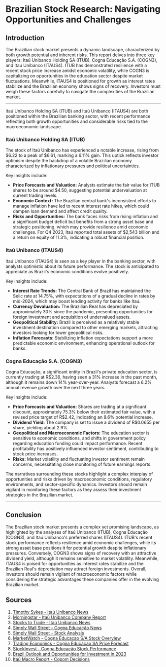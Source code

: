 # Brazilian Stock Research: Navigating Opportunities and Challenges

## Introduction

The Brazilian stock market presents a dynamic landscape, characterized by both growth potential and inherent risks. This report delves into three key players: Itaú Unibanco Holding SA (ITUB), Cogna Educação S.A. (COGN3), and Itaú Unibanco (ITAUS4). ITUB has demonstrated resilience with a recent stock price increase amidst economic volatility, while COGN3 is capitalizing on opportunities in the education sector despite market fluctuations. Meanwhile, ITAUS4 is positioned for growth as interest rates stabilize and the Brazilian economy shows signs of recovery. Investors must weigh these factors carefully to navigate the complexities of the Brazilian market.

---



Itaú Unibanco Holding SA (ITUB) and Itaú Unibanco (ITAUS4) are both positioned within the Brazilian banking sector, with recent performance reflecting both growth opportunities and considerable risks tied to the macroeconomic landscape. 

### Itaú Unibanco Holding SA (ITUB)

The stock of Itaú Unibanco has experienced a notable increase, rising from $6.22 to a peak of $6.61, marking a 6.11% gain. This uptick reflects investor optimism despite the backdrop of a volatile Brazilian economy characterized by inflationary pressures and political uncertainties. 

Key insights include:

- **Price Forecasts and Valuation:** Analysts estimate the fair value for ITUB shares to be around $4.50, suggesting potential undervaluation at current trading levels.
- **Economic Context:** The Brazilian central bank's inconsistent efforts to manage inflation have led to recent interest rate hikes, which could dampen loan demand and affect credit quality.
- **Risks and Opportunities:** The bank faces risks from rising inflation and a significant budget deficit but benefits from a strong asset base and strategic positioning, which may provide resilience amid economic challenges. For Q4 2023, Itaú reported total assets of $2,543 billion and a return on equity of 11.3%, indicating a robust financial position.

### Itaú Unibanco (ITAUS4)

Itaú Unibanco (ITAUS4) is seen as a key player in the banking sector, with analysts optimistic about its future performance. The stock is anticipated to appreciate as Brazil's economic conditions evolve positively.

Key insights include:

- **Interest Rate Trends:** The Central Bank of Brazil has maintained the Selic rate at 14.75%, with expectations of a gradual decline in rates by mid-2024, which may boost lending activity for banks like Itaú.
- **Currency Devaluation:** The Brazilian Real has depreciated by approximately 30% since the pandemic, presenting opportunities for foreign investment and acquisition of undervalued assets.
- **Geopolitical Stability:** Brazil is perceived as a relatively stable investment destination compared to other emerging markets, attracting investors looking for lower geopolitical risks.
- **Inflation Forecasts:** Stabilizing inflation expectations support a more predictable economic environment, enhancing operational outlook for banks.

### Cogna Educação S.A. (COGN3)

Cogna Educação, a significant entity in Brazil's private education sector, is currently trading at R$2.39, having seen a 31% increase in the past month, although it remains down 14% year-over-year. Analysts forecast a 6.2% annual revenue growth over the next three years.

Key insights include:

- **Price Forecasts and Valuation:** Shares are trading at a significant discount, approximately 75.3% below their estimated fair value, with a revised price target of R$2.42, indicating an 8.6% potential increase.
- **Dividend Yield:** The company is set to issue a dividend of R$0.0655 per share, yielding about 2.9%.
- **Geopolitical and Macroeconomic Factors:** The education sector is sensitive to economic conditions, and shifts in government policy regarding education funding could impact performance. Recent profitability has positively influenced investor sentiment, contributing to stock price increases.
- **Risks:** Market volatility and fluctuating investor sentiment remain concerns, necessitating close monitoring of future earnings reports.

The narratives surrounding these stocks highlight a complex interplay of opportunities and risks driven by macroeconomic conditions, regulatory environments, and sector-specific dynamics. Investors should remain vigilant in monitoring these factors as they assess their investment strategies in the Brazilian market.


---

## Conclusion

The Brazilian stock market presents a complex yet promising landscape, as highlighted by the analyses of Itaú Unibanco (ITUB), Cogna Educação (COGN3), and Itaú Unibanco's preferred shares (ITAUS4). ITUB's recent stock performance reflects resilience amid economic challenges, while its strong asset base positions it for potential growth despite inflationary pressures. Conversely, COGN3 shows signs of recovery with an attractive dividend yield, although it remains sensitive to market volatility. Meanwhile, ITAUS4 is poised for opportunities as interest rates stabilize and the Brazilian Real's depreciation may attract foreign investments. Overall, investors should remain vigilant of macroeconomic factors while considering the strategic advantages these companies offer in the evolving Brazilian market.

## Sources
1. [Timothy Sykes - Itaú Unibanco News](https://www.timothysykes.com/news/itau-unibanco-banco-holding-sa-itub-news-2025_05_09/)
2. [Morningstar - Itaú Unibanco Company Report](https://www.morningstar.com/company-reports/1258851-ita-unibanco-is-in-a-strong-position-but-economic-risks-have-increased)
3. [Stocks to Trade - Itaú Unibanco News](https://stockstotrade.com/news/itau-unibanco-banco-holding-sa-itub-news-2025_05_09/)
4. [Simply Wall Street - Cogna Educação News](https://simplywall.st/stocks/br/consumer-services/bovespa-cogn3/cogna-educacao-shares/news/be-sure-to-check-out-cogna-educacao-sa-bvmfcogn3-before-it-goe)
5. [Simply Wall Street - Stock Analysis](https://simplywall.st/stocks/br/consumer-services/bovespa-cogn3/cogna-educacao-shares/news/cogna-educao-sas-bvmfcogn3-ps-is-still-on-the-mark-following)
6. [MarketWatch - Cogna Educacao S/A Stock Overview](https://www.marketwatch.com/investing/stock/cogn3?countrycode=br)
7. [Trading Economics - Cogna Educacao SA Price Forecast](https://tradingeconomics.com/cogn3:bz)
8. [StockInvest - Cogna Educação Stock Performance](https://stockinvest.us/stock/COGNY)
9. [Brazil Outlook and Opportunities for Investment in 2023](https://stoneturn.com/insight/brazil-outlook-and-opportunities-for-investment-in-2023/)
10. [Itaú Macro Report - Copom Decisions](https://macroattachment.cloud.itau.com.br/attachments/771e9fd9-7e72-4a2a-945f-378ec19ac90e/20250507_MACRO_BRAZIL_Copom.pdf)